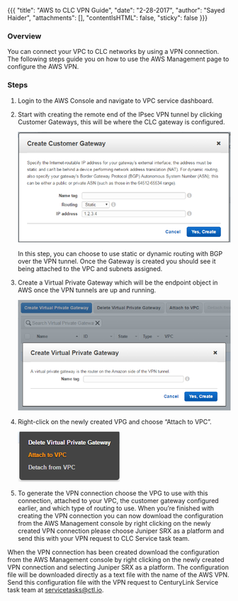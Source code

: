 {{{
  "title": "AWS to CLC VPN Guide",
  "date": "2-28-2017",
  "author": "Sayed Haider",
  "attachments": [],
  "contentIsHTML": false,
  "sticky": false
}}}

### Overview
You can connect your VPC to CLC networks by using a VPN connection. The following steps guide you on how to use the AWS Management page to configure the AWS VPN.

### Steps
1. Login to the AWS Console and navigate to VPC service dashboard.

2. Start with creating the remote end of the IPsec VPN tunnel by clicking Customer Gateways, this will be where the CLC gateway is configured.

    ![create customer gateway](../images/AWS-to-CLC-VPN-Guide-01.png)

    In this step, you can choose to use static or dynamic routing with BGP over the VPN tunnel. Once the Gateway is created you should see it being attached to the VPC and subnets assigned.

3. Create a Virtual Private Gateway which will be the endpoint object in AWS once the VPN tunnels are up and running.

    ![create virtual private gateway](../images/AWS-to-CLC-VPN-Guide-02.png)

4. Right-click on the newly created VPG and choose “Attach to VPC”.

    ![attach to vpc](../images/AWS-to-CLC-VPN-Guide-03.png)

5. To generate the VPN connection choose the VPG to use with this connection, attached to your VPC, the customer gateway configured earlier, and which type of routing to use. When you’re finished with creating the VPN connection you can now download the configuration from the AWS Management console by right clicking on the newly created VPN connection please choose Juniper SRX as a platform and send this with your VPN request to CLC Service task team.

When the VPN connection has been created download the configuration from the AWS Management console by right clicking on the newly created VPN connection and selecting Juniper SRX as a platform. The configuration file will be downloaded directly as a text file with the name of the AWS VPN. Send this configuration file with the VPN request to CenturyLink Service task team at servicetasks@ctl.io.
